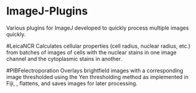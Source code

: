 # ImageJ-Plugins
Various plugins for ImageJ developed to quickly process multiple images quickly.

#LeicaNCR
Calculates cellular properties (cell radius, nuclear radius, etc.) from batches of images of cells with the nuclear stains in one image channel and the cytoplasmic stains in another.

#PIBFelectroporation
Overlays brightfield images with a corresponding image thresholded using the Yen thresholding method as implemented in Fiji, , flattens, and saves images for later processing. 
